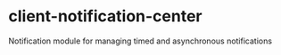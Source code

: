 client-notification-center
==========================

Notification module for managing timed and asynchronous notifications
